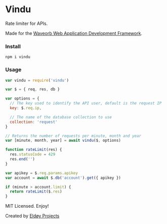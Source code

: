 # Vindu

Rate limiter for APIs.

Made for the [Waveorb Web Application Development Framework](https://waveorb.com).

### Install

```
npm i vindu
```

### Usage

```js
var vindu = require('vindu')

var $ = { req, res, db }

var options = {
  // The key used to identify the API user, default is the request IP
  key: $.req.ip,

  // The name of the database collection to use
  collection: 'request'
}

// Returns the number of requests per minute, month and year
var [minute, month, year] = await vindu($, options)

function rateLimit(res) {
  res.statusCode = 429
  res.end('')
}

var apikey = $.req.params.apikey
var account = await $.db('account').get({ apikey })

if (minute > account.limit) {
  return rateLimit($.res)
}
```

MIT Licensed. Enjoy!

Created by [Eldøy Projects](https://eldoy.com)
